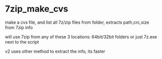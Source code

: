 # 7zip_make_cvs
make a cvs file, and list all 7z/zip files from folder, extracts path,crc,size from 7zip info

will use 7zip from any of these 3 locations: 64bit/32bit folders or just 7z.exe next to the script

v2 uses other method to extract the info, its faster
